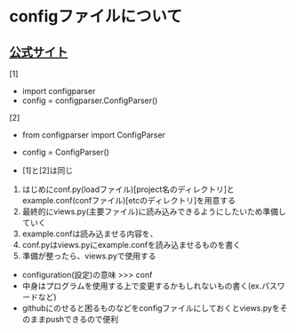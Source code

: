 # configファイルについて

## [公式サイト](https://docs.python.org/ja/3/library/configparser.html)

[1]
- import configparser
- config = configparser.ConfigParser()

[2]
- from configparser import ConfigParser
- config = ConfigParser()

- [1]と[2]は同じ

1. はじめにconf.py(loadファイル)[project名のディレクトリ]とexample.conf(confファイル)[etcのディレクトリ]を用意する
2. 最終的にviews.py(主要ファイル)に読み込みできるようにしたいため準備していく
3. example.confは読み込ませる内容を、
4. conf.pyはviews.pyにexample.confを読み込ませるものを書く
5. 準備が整ったら、views.pyで使用する

- configuration(設定)の意味 >>> conf
- 中身はプログラムを使用する上で変更するかもしれないもの書く(ex.パスワードなど)
- githubにのせると困るものなどをconfigファイルにしておくとviews.pyをそのままpushできるので便利


